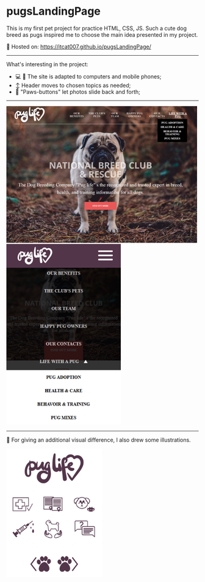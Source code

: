 # pugsLandingPage
This is my first pet project for practice HTML, CSS, JS. Such a cute dog breed as pugs inspired me to choose the main idea presented in my project. 
 
:mag_right: Hosted on: https://itcat007.github.io/pugsLandingPage/

___
What's interesting in the project:
- :computer: :iphone: The site is adapted to computers and mobile phones;
- :arrow_up_down: Header moves to chosen topics as needed;
- :paw_prints: "Paws-buttons" let photos slide back and forth;
___

 <img src="https://github.com/ITcat007/pugsLandingPage/blob/main/img/desktop.png" width="500px"> 
<img src="https://github.com/ITcat007/pugsLandingPage/blob/main/img/mobile.png" width="300px"> 

_____
 :art:  For giving an additional visual difference, I also drew some illustrations.
 
<img src="https://github.com/ITcat007/pugsLandingPage/blob/main/img/graphic_elements.png" width="250px"> 
